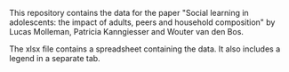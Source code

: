 This repository contains the data for the paper "Social learning in adolescents: the impact of adults, peers and household composition" by Lucas Molleman, Patricia Kanngiesser and Wouter van den Bos.

The xlsx file contains a spreadsheet containing the data. It also includes a legend in a separate tab.
